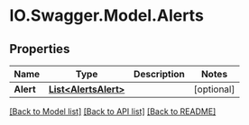 # IO.Swagger.Model.Alerts
## Properties

Name | Type | Description | Notes
------------ | ------------- | ------------- | -------------
**Alert** | [**List&lt;AlertsAlert&gt;**](AlertsAlert.md) |  | [optional] 

[[Back to Model list]](../README.md#documentation-for-models) [[Back to API list]](../README.md#documentation-for-api-endpoints) [[Back to README]](../README.md)

